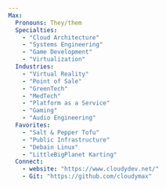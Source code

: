 ```yaml
---
Max:
  Pronouns: They/them
  Specialties:
    - "Cloud Architecture"
    - "Systems Engineering"
    - "Game Development"
    - "Virtualization"
  Industries:
    - "Virtual Reality"
    - "Point of Sale"
    - "GreenTech"
    - "MedTech"
    - "Platform as a Service"
    - "Gaming"
    - "Audio Engineering"
  Favorites:
    - "Salt & Pepper Tofu"
    - "Public Infrastructure"
    - "Debain Linux"
    - "LittleBigPlanet Karting"
  Connect:
    - website: "https://www.cloudydev.net/"
    - Git: "https://github.com/cloudymax"
```

<!---
header:

https://capsule-render.vercel.app/api?
type=slice&
color=A91021&
height=150&
section=header&
text=Hi,%20I'm%20Max%20^-^&
fontSize=40&
animation=fadeIn&
fontColor=fefffe&
rotate=10&
fontAlignY=40&
fontAlign=70

--->
